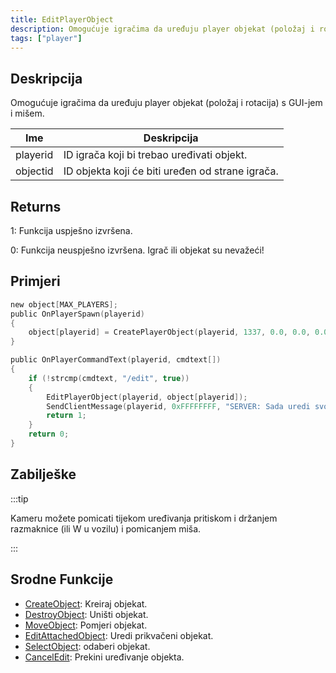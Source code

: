 ```yaml
---
title: EditPlayerObject
description: Omogućuje igračima da uređuju player objekat (položaj i rotacija) s GUI-jem i mišem.
tags: ["player"]
---
```


## Deskripcija

Omogućuje igračima da uređuju player objekat (položaj i rotacija) s GUI-jem i mišem.

| Ime      | Deskripcija                                      |
| -------- | ------------------------------------------------ |
| playerid | ID igrača koji bi trebao uređivati ​​objekt.     |
| objectid | ID objekta koji će biti uređen od strane igrača. |

## Returns

1: Funkcija uspješno izvršena.

0: Funkcija neuspješno izvršena. Igrač ili objekat su nevažeći!

## Primjeri

```c
new object[MAX_PLAYERS];
public OnPlayerSpawn(playerid)
{
    object[playerid] = CreatePlayerObject(playerid, 1337, 0.0, 0.0, 0.0, 0.0, 0.0, 0.0);
}

public OnPlayerCommandText(playerid, cmdtext[])
{
    if (!strcmp(cmdtext, "/edit", true))
    {
        EditPlayerObject(playerid, object[playerid]);
        SendClientMessage(playerid, 0xFFFFFFFF, "SERVER: Sada uredi svoj objekat!");
        return 1;
    }
    return 0;
}
```

## Zabilješke

:::tip

Kameru možete pomicati tijekom uređivanja pritiskom i držanjem razmaknice (ili W u vozilu) i pomicanjem miša.

:::

## Srodne Funkcije

- [CreateObject](CreateObject): Kreiraj objekat.
- [DestroyObject](DestroyObject): Uništi objekat.
- [MoveObject](MoveObject): Pomjeri objekat.
- [EditAttachedObject](EditAttachedObject): Uredi prikvačeni objekat.
- [SelectObject](SelectObject): odaberi objekat.
- [CancelEdit](CancelEdit): Prekini uređivanje objekta.
